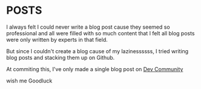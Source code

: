 # POSTS

I always felt I could never write a blog post cause they seemed so professional and all were filled with so much content that I felt all blog posts were only written by experts in that field.

But since I couldn't create a blog cause of my lazinessssss, I tried writing blog posts and stacking them up on Github.

At commiting this, I've only made a single blog post on [Dev Community](dev.to)

wish me Goodluck
